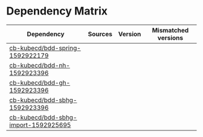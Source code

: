 # Dependency Matrix

Dependency | Sources | Version | Mismatched versions
---------- | ------- | ------- | -------------------
[cb-kubecd/bdd-spring-1592922179](https://github.com/cb-kubecd/bdd-spring-1592922179.git) |  | []() | 
[cb-kubecd/bdd-nh-1592923396](https://github.com/cb-kubecd/bdd-nh-1592923396.git) |  | []() | 
[cb-kubecd/bdd-gh-1592923396](https://github.com/cb-kubecd/bdd-gh-1592923396.git) |  | []() | 
[cb-kubecd/bdd-sbhg-1592923396](https://github.com/cb-kubecd/bdd-sbhg-1592923396.git) |  | []() | 
[cb-kubecd/bdd-sbhg-import-1592925695](https://github.com/cb-kubecd/bdd-sbhg-import-1592925695.git) |  | []() | 

